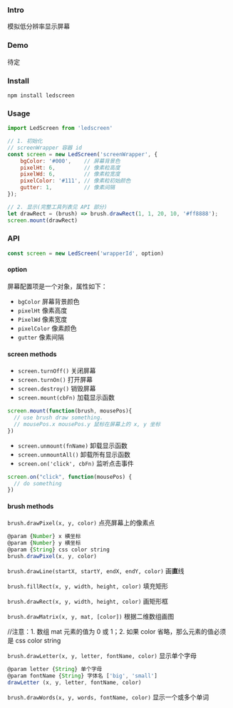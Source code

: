 ### Intro
模拟低分辨率显示屏幕

### Demo
待定

### Install
`npm install ledscreen`

### Usage
``` javascript
import LedScreen from 'ledscreen'

// 1. 初始化
// screenWrapper 容器 id
const screen = new LedScreen('screenWrapper', {
    bgColor: '#000',    // 屏幕背景色
    pixelHt: 6,         // 像素粒高度
    pixelWd: 6,         // 像素粒宽度
    pixelColor: '#111', // 像素粒初始颜色
    gutter: 1,          // 像素间隔
});

// 2. 显示(完整工具列表见 API 部分)
let drawRect = (brush) => brush.drawRect(1, 1, 20, 10, '#ff8888');
screen.mount(drawRect)
```

### API
``` javascript
const screen = new LedScreen('wrapperId', option)
```

#### option
屏幕配置项是一个对象，属性如下：
- `bgColor` 屏幕背景颜色
- `pixelHt` 像素高度
- `PixelWd` 像素宽度
- `pixelColor` 像素颜色
- `gutter` 像素间隔

#### screen methods
- `screen.turnOff()` 关闭屏幕
- `screen.turnOn()` 打开屏幕
- `screen.destroy()` 销毁屏幕
- `screen.mount(cbFn)` 加载显示函数
``` javascript
screen.mount(function(brush, mousePos){
  // use brush draw something.
  // mousePos.x mousePos.y 鼠标在屏幕上的 x, y 坐标
})
```
- `screen.unmount(fnName)` 卸载显示函数
- `screen.unmountAll()` 卸载所有显示函数
- `screen.on('click', cbFn)` 监听点击事件
``` javascript
screen.on("click", function(mousePos) {
  // do something
})
```

#### brush methods
`brush.drawPixel(x, y, color)` 点亮屏幕上的像素点

``` javascript
@param {Number} x 横坐标
@param {Number} y 横坐标
@param {String} css color string
brush.drawPixel(x, y, color)
```

`brush.drawLine(startX, startY, endX, endY, color)` 画**直**线

`brush.fillRect(x, y, width, height, color)` 填充矩形

`brush.drawRect(x, y, width, height, color)` 画矩形框

`brush.drawMatrix(x, y, mat, [color])` 根据二维数组画图

//注意：1. 数组 mat 元素的值为 0 或 1；2. 如果 color 省略，那么元素的值必须是 css color string

`brush.drawLetter(x, y, letter, fontName, color)` 显示单个字母
``` javascript
@param letter {String} 单个字母
@param fontName {String} 字体名 ['big', 'small']
drawLetter (x, y, letter, fontName, color)
```

`brush.drawWords(x, y, words, fontName, color)` 显示一个或多个单词
